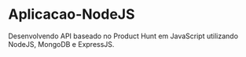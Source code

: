 # Aplicacao-NodeJS
Desenvolvendo API baseado no Product Hunt em JavaScript utilizando NodeJS, MongoDB e ExpressJS.
